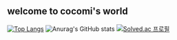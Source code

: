## welcome to cocomi's world

[![Top Langs](https://github-readme-stats.vercel.app/api/top-langs/?username=Taroguma)](https://github.com/anuraghazra/github-readme-stats)
![Anurag's GitHub stats](https://github-readme-stats.vercel.app/api?username=Taroguma&hide=contribs,prs&show_icons=true&theme=graywhite)
[![Solved.ac
프로필](http://mazassumnida.wtf/api/generate_badge?boj={handle})](https://solved.ac/{handle})
